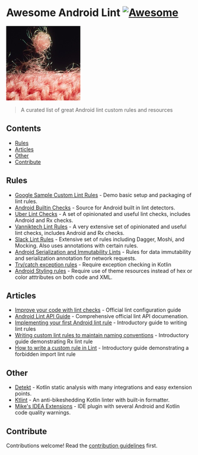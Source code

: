 # Awesome Android Lint [![Awesome](https://awesome.re/badge.svg)](https://awesome.re)

<img src="header.jpg" width="200"/>

> A curated list of great Android lint custom rules and resources


## Contents

- [Rules](#rules)
- [Articles](#articles)
- [Other](#other)
- [Contribute](#contribute)

## Rules

- [Google Sample Custom Lint Rules](https://github.com/googlesamples/android-custom-lint-rules) - Demo basic setup and packaging of lint rules.
- [Android Builtin Checks](https://android.googlesource.com/platform/tools/base/+/studio-master-dev/lint/libs/lint-checks/src/main/java/com/android/tools/lint/checks) - Source for Android built in lint detectors.
- [Uber Lint Checks](https://uber.github.io/lint-checks/CHECKS/) - A set of opinionated and useful lint checks, includes Android and Rx checks.
- [Vanniktech Lint Rules](https://github.com/vanniktech/lint-rules) - A very extensive set of opinionated and useful lint checks, includes Android and Rx checks.
- [Slack Lint Rules](https://github.com/slackhq/slack-lints) - Extensive set of rules including Dagger, Moshi, and Mocking. Also uses annotations with certain rules.
- [Android Serialization and Immutability Lints](https://github.com/kozaxinan/android-lints) - Rules for data immutability and serialization annotation for network requests.
- [Try/catch exception rules](https://github.com/thirdegg/lint-rules) - Require exception checking in Kotlin
- [Android Styling rules](https://github.com/thirdegg/lint-rules) - Require use of theme resources instead of hex or color atttributes on both code and XML.


## Articles

- [Improve your code with lint checks](https://developer.android.com/studio/write/lint) - Official lint configuration guide
- [Android Lint API Guide](http://googlesamples.github.io/android-custom-lint-rules/api-guide.html) - Comprehensive official lint API documenation.
- [Implementing your first Android lint rule](https://proandroiddev.com/implementing-your-first-android-lint-rule-6e572383b292) - Introductory guide to writing lint rules
- [Writing custom lint rules to maintain naming conventions](https://medium.com/baracoda-engineering/writing-custom-lint-rules-to-maintain-naming-conventions-52955f116d1f) - Introductory guide demonstrating Rx lint rule
- [How to write a custom rule in Lint](https://medium.com/@dbottillo/how-to-write-a-custom-rule-in-lint-d2395d88c8c2) - Introductory guide demonstrating a forbidden import lint rule

## Other

- [Detekt](https://detekt.dev/) - Kotlin static analysis with many integrations and easy extension points.
- [Ktlint](https://ktlint.github.io/) - An anti-bikeshedding Kotlin linter with built-in formatter.
- [Mike's IDEA Extensions](https://github.com/Miha-x64/Mikes_IDEA_extensions) - IDE plugin with several Android and Kotlin code quality warnings.


## Contribute

Contributions welcome! Read the [contribution guidelines](contributing.md) first.
